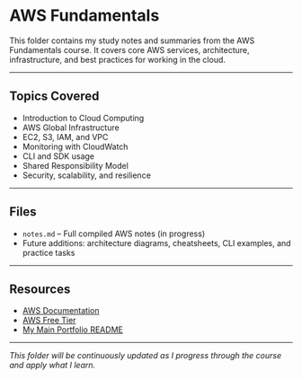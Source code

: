 # AWS Fundamentals

This folder contains my study notes and summaries from the AWS Fundamentals course. It covers core AWS services, architecture, infrastructure, and best practices for working in the cloud.

---

## Topics Covered

- Introduction to Cloud Computing
- AWS Global Infrastructure
- EC2, S3, IAM, and VPC
- Monitoring with CloudWatch
- CLI and SDK usage
- Shared Responsibility Model
- Security, scalability, and resilience

---

##  Files

- `notes.md` – Full compiled AWS notes (in progress)
- Future additions: architecture diagrams, cheatsheets, CLI examples, and practice tasks

---

##  Resources

- [AWS Documentation](https://docs.aws.amazon.com/)
- [AWS Free Tier](https://aws.amazon.com/free/)
- [My Main Portfolio README](../README.md)

---

_This folder will be continuously updated as I progress through the course and apply what I learn._
